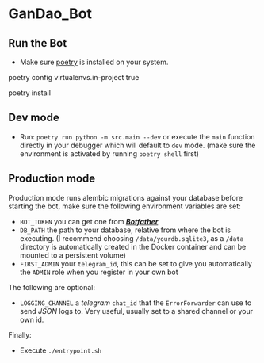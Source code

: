 # GanDao_Bot

## Run the Bot
- Make sure [poetry](https://python-poetry.org) is installed on your system.

<!-- 
poetry env list  # shows the name of the current environment
poetry env remove <current environment>
poetry install  # will create a new environment using your updated configuration
 -->

poetry config virtualenvs.in-project true

poetry install

## Dev mode

- Run: `poetry run python -m src.main --dev` or execute the `main` function directly in your debugger which will default to `dev` mode. (make sure the environment is activated by running `poetry shell` first)

## Production mode

Production mode runs alembic migrations against your database before starting the bot, make sure the following environment variables are set:

- `BOT_TOKEN` you can get one from **_[Botfather](https://t.me/botfather)_**
- `DB_PATH` the path to your database, relative from where the bot is executing. (I recommend choosing `/data/yourdb.sqlite3`, as a `/data` directory is automatically created in the Docker container and can be mounted to a persistent volume)
- `FIRST_ADMIN` your `telegram_id`, this can be set to give you automatically the `ADMIN` role when you register in your own bot

The following are optional:
- `LOGGING_CHANNEL` a *telegram* `chat_id` that the `ErrorForwarder` can use to send *JSON* logs to. Very useful, usually set to a shared channel or your own id.

Finally:

- Execute `./entrypoint.sh`
